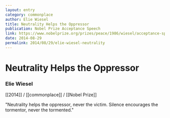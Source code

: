 ```yaml
---
layout: entry
category: commonplace
author: Elie Wiesel
title: Neutrality Helps the Oppressor
publication: Nobel Prize Acceptance Speech
link: https://www.nobelprize.org/prizes/peace/1986/wiesel/acceptance-speech/
date: 2014-08-29
permalink: 2014/08/29/elie-wiesel-neutrality
---
```


# Neutrality Helps the Oppressor

### Elie Wiesel

[[2014]] / [[commonplace]] / [[Nobel Prize]]

"Neutrality helps the oppressor, never the victim. Silence encourages the tormentor, never the tormented."